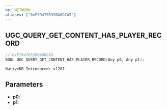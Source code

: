 ```yaml
---
ns: NETWORK
aliases: ["0xF794765390A6DCA5"]
---
```

## UGC_QUERY_GET_CONTENT_HAS_PLAYER_RECORD

```c
// 0xF794765390A6DCA5
BOOL UGC_QUERY_GET_CONTENT_HAS_PLAYER_RECORD(Any p0, Any p1);
```

```
NativeDB Introduced: v1207
```

## Parameters
* **p0**:
* **p1**:
